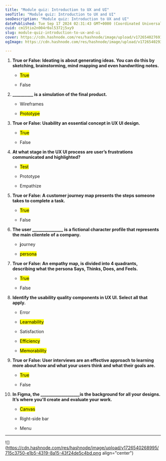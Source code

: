 ```yaml
---
title: "Module quiz: Introduction to UX and UI"
seoTitle: "Module quiz: Introduction to UX and UI"
seoDescription: "Module quiz: Introduction to UX and UI"
datePublished: Tue Sep 17 2024 02:31:43 GMT+0000 (Coordinated Universal Time)
cuid: cm15tio2n004r0al5372j5xy9
slug: module-quiz-introduction-to-ux-and-ui
cover: https://cdn.hashnode.com/res/hashnode/image/upload/v1726540276910/56b3d837-e50c-452b-9145-389b2bbf4931.jpeg
ogImage: https://cdn.hashnode.com/res/hashnode/image/upload/v1726540293474/63bafa85-5a86-4f80-8754-7f3a5ff8422b.jpeg

---
```


1. **True or False: Ideating is about generating ideas. You can do this by sketching, brainstorming, mind mapping and even handwriting notes.** 
    
    * <mark>True</mark>
        
    * False
        
2. **\_\_\_\_\_\_\_\_\_\_ is a simulation of the final product.**
    
    * Wireframes
        
    * <mark>Prototype</mark>
        
3. **True or False: Usability an essential concept in UX UI design.**
    
    * <mark>True</mark>
        
    * False
        
4. **At what stage in the UX UI process are user’s frustrations communicated and highlighted?**
    
    * <mark>Test</mark>
        
    * Prototype
        
    * Empathize
        
5. **True or False: A customer journey map presents the steps someone takes to complete a task.**
    
    * <mark>True</mark>
        
    * False
        
6. **The user \_\_\_\_\_\_\_\_\_\_\_\_\_\_\_ is a fictional character profile that represents the main clientele of a company.**
    
    * **j**ourney
        
    * <mark>persona</mark>
        
7. **True or False: An empathy map, is divided into 4 quadrants, describing what the persona Says, Thinks, Does, and Feels.**
    
    * <mark>True</mark>
        
    * False
        
8. **Identify the usability quality components in UX UI. Select all that apply.**
    
    * Error
        
    * <mark>Learnability</mark>
        
    * Satisfaction
        
    * <mark>Efficiency</mark>
        
    * <mark>Memorability</mark>
        
9. **True or False: User interviews are an effective approach to learning more about how and what your users think and what their goals are.**
    
    * <mark>True</mark>
        
    * False
        
10. **In Figma, the \_\_\_\_\_\_\_\_\_\_\_\_\_\_\_\_\_\_\_is the background for all your designs. It’s where you'll create and evaluate your work.**
    
    * <mark>Canvas</mark>
        
    * Right-side bar
        
    * Menu
        

---

![](https://cdn.hashnode.com/res/hashnode/image/upload/v1726540268995/715c3750-e1b5-4319-8a15-43f24de5c4bd.png align="center")